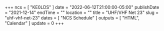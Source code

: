 +++
ncs = [ "KE0LDS" ]
date = "2022-06-12T21:00:00-05:00"
publishDate = "2021-12-14"
endTime = ""
location = ""
title = "UHF/VHF Net 23"
slug = "uhf-vhf-net-23"
dates = [ "NCS Schedule" ]
outputs = [ "HTML", "Calendar" ]
update = 0
+++
